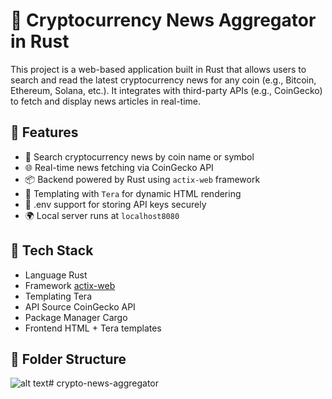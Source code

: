 # 📰 Cryptocurrency News Aggregator in Rust

This project is a web-based application built in Rust that allows users to search and read the latest cryptocurrency news for any coin (e.g., Bitcoin, Ethereum, Solana, etc.). It integrates with third-party APIs (e.g., CoinGecko) to fetch and display news articles in real-time.

## 🚀 Features

- 🔎 Search cryptocurrency news by coin name or symbol
- 🌐 Real-time news fetching via CoinGecko API
- 📦 Backend powered by Rust using `actix-web` framework
- 🎨 Templating with `Tera` for dynamic HTML rendering
- 📄 .env support for storing API keys securely
- 🌍 Local server runs at `localhost8080`

## 🧱 Tech Stack

- Language Rust
- Framework [actix-web](httpsactix.rs)
- Templating Tera
- API Source CoinGecko API
- Package Manager Cargo
- Frontend HTML + Tera templates

## 📂 Folder Structure
![alt text](image.png)#   c r y p t o - n e w s - a g g r e g a t o r  
 